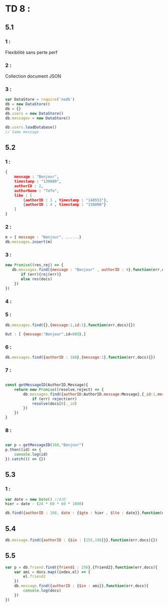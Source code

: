 # TD 8 :

## 5.1

### 1 : 

Flexibilité sans perte perf

### 2 :

Collection document JSON

### 3 :

```js
var DataStore = require('nedb')
db = new DataStore()
db = {}
db.users = new DataStore()
db.messages = new DataStore()

db.users.loadDatabase()
// Same message 
```

## 5.2

### 1 :

```json
{
    message : "Bonjour",
    timestamp : "139880",
    authorID : 2,
    authorName : "ToTo",
    like : [
        {authorID : 3 , timestamp : "140553"},
        {authorID : 4 , timestamp : "158000"}
    ]
}
```

### 2 :

```js
m = { message : "Bonjour", ......}
db.messages.insert(m)
```

### 3 :

```js
new Promise((res,rej) => {
   db.messages.find({message : "Bonjour" , authorID : 4},function(err,docs){
       if (err){rej(err)}
       else res(docs)     
    }) 
})
```

### 4 :

### 5 : 

```js
db.messages.find({},{message:1,id:1},function(err,docs){})

Out : [ {message:"Bonjour",id=889},]

```

### 6 : 

```js
db.messages.find({authorID : 168},{message:1},function(err,docs){})
```

### 7 :

```js

const getMessageID(AuthorID,Message){
    return new Promise((resolve,reject) => {
        db.messages.find({authorID:AuthorID,message:Message},{_id:1,message:1},function(err,docs){
            if (err) reject(err)
            resolve(docs[0]._id)
        })
    })
}
```

### 8 :

```js

var p = getMessageID(168,"Bonjour")
p.then((id) => {
    console.log(id)
}).catch(() => {})
```

## 5.3

### 1 :

```js
var date = new Date() //AJD
hier = date - (24 * 60 * 60 * 1000)

db.find({authorID : 168, date : {$gte : hier , $lte : date}},function(err,docs){})
```

## 5.4 

```js
db.message.find({authorID : {$in : [155,198]}},function(err,docs){})
```

## 5.5 

```js
var p = db.friend.find({friend1 : 256},{friend2},function(err,docs){
    var ami = docs.map((index,el) => {
        el.friend2
    })
    db.message.find({authorID : {$in : ami}},function(err,docs){
        console.log(docs)
    })
})
```